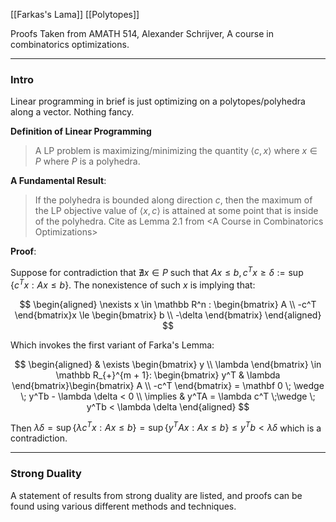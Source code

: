 [[Farkas's Lama]]
[[Polytopes]]

Proofs Taken from AMATH 514, Alexander Schrijver, A course in combinatorics optimizations. 

---
### **Intro**

Linear programming in brief is just optimizing on a polytopes/polyhedra along a vector. Nothing fancy. 

**Definition of Linear Programming**

> A LP problem is maximizing/minimizing the quantity $\langle c, x\rangle$ where $x\in P$ where $P$ is a polyhedra. 

**A Fundamental Result**: 

> If the polyhedra is bounded along direction $c$, then the maximum of the LP objective value of $\langle x, c\rangle$ is attained at some point that is inside of the polyhedra. Cite as Lemma 2.1 from \<A Course in Combinatorics Optimizations\>

**Proof**: 

Suppose for contradiction that $\nexists x\in P$ such that $Ax\le b, c^Tx\ge \delta := \sup\{c^Tx: Ax \le b\}$. The nonexistence of such $x$ is implying that: 

$$
\begin{aligned}
    \nexists x \in \mathbb R^n : \begin{bmatrix}
        A \\ -c^T
    \end{bmatrix}x \le \begin{bmatrix}
        b \\ -\delta
    \end{bmatrix}
\end{aligned}
$$

Which invokes the first variant of Farka's Lemma: 

$$
\begin{aligned}
    & \exists \begin{bmatrix}
        y \\ \lambda
    \end{bmatrix} \in \mathbb R_{+}^{m + 1}: 
    \begin{bmatrix}
        y^T & \lambda
    \end{bmatrix}\begin{bmatrix}
        A \\ -c^T
    \end{bmatrix} = \mathbf 0 \; \wedge \; 
    y^Tb - \lambda \delta <  0 
    \\
    \implies & 
    y^TA = \lambda c^T \;\wedge \; y^Tb < \lambda \delta
\end{aligned}
$$

Then $\lambda \delta = \sup\{\lambda c^Tx: Ax \le b\} = \sup \{y^TAx: Ax \le b\}\le y^Tb < \lambda\delta$ which is a contradiction. 


---
### **Strong Duality**

A statement of results from strong duality are listed, and proofs can be found using various different methods and techniques.


